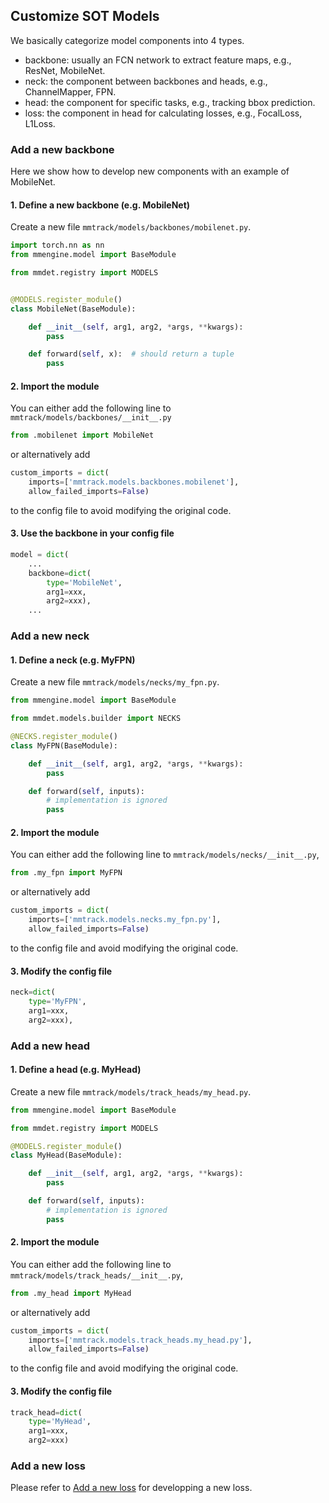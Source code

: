 ## Customize SOT Models

We basically categorize model components into 4 types.

- backbone: usually an FCN network to extract feature maps, e.g., ResNet, MobileNet.
- neck: the component between backbones and heads, e.g., ChannelMapper, FPN.
- head: the component for specific tasks, e.g., tracking bbox prediction.
- loss: the component in head for calculating losses, e.g., FocalLoss, L1Loss.

### Add a new backbone

Here we show how to develop new components with an example of MobileNet.

#### 1. Define a new backbone (e.g. MobileNet)

Create a new file `mmtrack/models/backbones/mobilenet.py`.

```python
import torch.nn as nn
from mmengine.model import BaseModule

from mmdet.registry import MODELS


@MODELS.register_module()
class MobileNet(BaseModule):

    def __init__(self, arg1, arg2, *args, **kwargs):
        pass

    def forward(self, x):  # should return a tuple
        pass
```

#### 2. Import the module

You can either add the following line to `mmtrack/models/backbones/__init__.py`

```python
from .mobilenet import MobileNet
```

or alternatively add

```python
custom_imports = dict(
    imports=['mmtrack.models.backbones.mobilenet'],
    allow_failed_imports=False)
```

to the config file to avoid modifying the original code.

#### 3. Use the backbone in your config file

```python
model = dict(
    ...
    backbone=dict(
        type='MobileNet',
        arg1=xxx,
        arg2=xxx),
    ...
```

### Add a new neck

#### 1. Define a neck (e.g. MyFPN)

Create a new file `mmtrack/models/necks/my_fpn.py`.

```python
from mmengine.model import BaseModule

from mmdet.models.builder import NECKS

@NECKS.register_module()
class MyFPN(BaseModule):

    def __init__(self, arg1, arg2, *args, **kwargs):
        pass

    def forward(self, inputs):
        # implementation is ignored
        pass
```

#### 2. Import the module

You can either add the following line to `mmtrack/models/necks/__init__.py`,

```python
from .my_fpn import MyFPN
```

or alternatively add

```python
custom_imports = dict(
    imports=['mmtrack.models.necks.my_fpn.py'],
    allow_failed_imports=False)
```

to the config file and avoid modifying the original code.

#### 3. Modify the config file

```python
neck=dict(
    type='MyFPN',
    arg1=xxx,
    arg2=xxx),
```

### Add a new head

#### 1. Define a head (e.g. MyHead)

Create a new file `mmtrack/models/track_heads/my_head.py`.

```python
from mmengine.model import BaseModule

from mmdet.registry import MODELS

@MODELS.register_module()
class MyHead(BaseModule):

    def __init__(self, arg1, arg2, *args, **kwargs):
        pass

    def forward(self, inputs):
        # implementation is ignored
        pass
```

#### 2. Import the module

You can either add the following line to `mmtrack/models/track_heads/__init__.py`,

```python
from .my_head import MyHead
```

or alternatively add

```python
custom_imports = dict(
    imports=['mmtrack.models.track_heads.my_head.py'],
    allow_failed_imports=False)
```

to the config file and avoid modifying the original code.

#### 3. Modify the config file

```python
track_head=dict(
    type='MyHead',
    arg1=xxx,
    arg2=xxx)
```

### Add a new loss

Please refer to [Add a new loss](https://mmtracking.readthedocs.io/en/latest/tutorials/customize_mot_model.html#add-a-new-loss) for developping a new loss.
